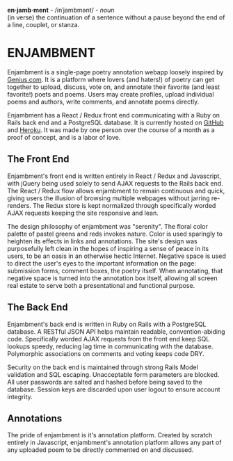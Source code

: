 **en·jamb·ment** - /inˈjambmənt/ - _noun_<br>
(in verse) the continuation of a sentence without a pause beyond the end of a line, couplet, or stanza.

# ENJAMBMENT
Enjambment is a single-page poetry annotation webapp loosely inspired by [Genius.com](https://www.genius.com). It is a platform where lovers (and haters!) of poetry can get together to upload, discuss, vote on, and annotate their favorite (and least favorite!) poets and poems. Users may create profiles, upload individual poems and authors, write comments, and annotate poems directly.

Enjambment has a React / Redux front end communicating with a Ruby on Rails back end and a PostgreSQL database. It is currently hosted on [GitHub](https://github.com) and [Heroku](https://heroku.com). It was made by one person over the course of a month as a proof of concept, and is a labor of love.

## The Front End
Enjambment's front end is written entirely in React / Redux and Javascript, with jQuery being used solely to send AJAX requests to the Rails back end. The React / Redux flow allows enjambment to remain continuous and quick, giving users the illusion of browsing multiple webpages without jarring re-renders. The Redux store is kept normalized through specifically worded AJAX requests keeping the site responsive and lean.

The design philosophy of enjambment was "serenity". The floral color palette of pastel greens and reds invokes nature. Color is used sparingly to heighten its effects in links and annotations. The site's design was purposefully left clean in the hopes of inspiring a sense of peace in its users, to be an oasis in an otherwise hectic Internet. Negative space is used to direct the user's eyes to the important information on the page: submission forms, comment boxes, the poetry itself. When annotating, that negative space is turned into the annotation box itself, allowing all screen real estate to serve both a presentational and functional purpose.

## The Back End
Enjambment's back end is written in Ruby on Rails with a PostgreSQL database. A RESTful JSON API helps maintain readable, convention-abiding code. Specifically worded AJAX requests from the front end keep SQL lookups speedy, reducing lag time in communicating with the database. Polymorphic associations on comments and voting keeps code DRY.

Security on the back end is maintained through strong Rails Model validation and SQL escaping. Unacceptable form parameters are blocked. All user passwords are salted and hashed before being saved to the database. Session keys are discarded upon user logout to ensure account integrity.

## Annotations
The pride of enjambment is it's annotation platform. Created by scratch entirely in Javascript, enjambment's annotation platform allows any part of any uploaded poem to be directly commented on and discussed. 
